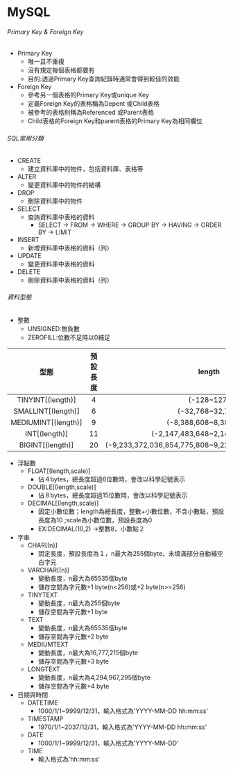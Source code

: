 # MySQL
###### Primary Key & Foreign Key
* Primary Key
  * 唯一且不重複
  * 沒有規定每個表格都要有
  * 目的:透過Primary Key查詢紀錄時通常會得到較佳的效能
* Foreign Key
  * 參考另一個表格的Primary Key或unique Key
  * 定義Foreign Key的表格稱為Depent 或Child表格
  * 被參考的表格則稱為Referenced 或Parent表格
  * Child表格的Foreign Key和parent表格的Primary Key為相同欄位
  
###### SQL常用分類
* CREATE
  * 建立資料庫中的物件，包括資料庫、表格等
* ALTER
  * 變更資料庫中的物件的結構
* DROP
  * 刪除資料庫中的物件
* SELECT
  * 查詢資料庫中表格的資料
    * SELECT -> FROM -> WHERE -> GROUP BY -> HAVING -> ORDER BY -> LIMIT
* INSERT
  * 新增資料庫中表格的資料（列）
* UPDATE
  * 變更資料庫中表格的資料
* DELETE
  * 刪除資料庫中表格的資料（列）

###### 資料型態
* 整數
  * UNSIGNED:無負數
  * ZEROFILL:位數不足時以0補足
  
| 型態      | 預設長度 | length | unsigned |
|:---------:|:--------:|:------:|:-------------:|
| TINYINT[(length)]  | 4        | (-128~127) | (0~255) |
| SMALLINT[(length)]  | 6        | (-32,768~32,767) | (0~65,535) |
| MEDIUMINT[(length)] | 9        | (-8,388,608~8,388,607) | (0~16,777,215) |
| INT[(length)]       | 11       | (-2,147,483,648~2,147,483,647) | (0~4,294,967,295) |
| BIGINT[(length)]    | 20       | (-9,233,372,036,854,775,808~9,223,372,036,854,775,807) | (0~18,446,744,073,709,551,615) |
* 浮點數
  * FLOAT[(length,scale)]
    * 佔４bytes，總長度超過6位數時，會改以科學記號表示
  * DOUBLE[(length,scale)]
    * 佔８bytes，總長度超過15位數時，會改以科學記號表示
  * DECIMAL[(length,scale)]
    * 固定小數位數；length為總長度，整數+小數位數，不含小數點，預設長度為10 ;scale為小數位數，預設長度為0
    * EX:DECIMAL(10,2) ->整數8，小數點２
* 字串
  * CHAR[(n)]
    * 固定長度，預設長度為１，n最大為255個byte，未填滿部分自動補空白字元　
  * VARCHAR[(n)]
    * 變動長度，n最大為65535個byte
    * 儲存空間為字元數+1 byte(n<256)或+2 byte(n>=256)
  * TINYTEXT
    * 變動長度，n最大為255個byte
    * 儲存空間為字元數+1 byte
  * TEXT
    * 變動長度，n最大為65535個byte
    * 儲存空間為字元數+2 byte
  * MEDIUMTEXT
    * 變動長度，n最大為16,777,215個byte
    * 儲存空間為字元數+3 byte
  * LONGTEXT
    * 變動長度，n最大為4,294,967,295個byte
    * 儲存空間為字元數+4 byte
* 日期與時間
  * DATETIME
    * 1000/1/1~9999/12/31，輸入格式為'YYYY-MM-DD hh:mm:ss'
  * TIMESTAMP
    * 1970/1/1~2037/12/31，輸入格式為'YYYY-MM-DD hh:mm:ss'
  * DATE
    * 1000/1/1~9999/12/31，輸入格式為'YYYY-MM-DD'
  * TIME
    * 輸入格式為'hh:mm:ss'
